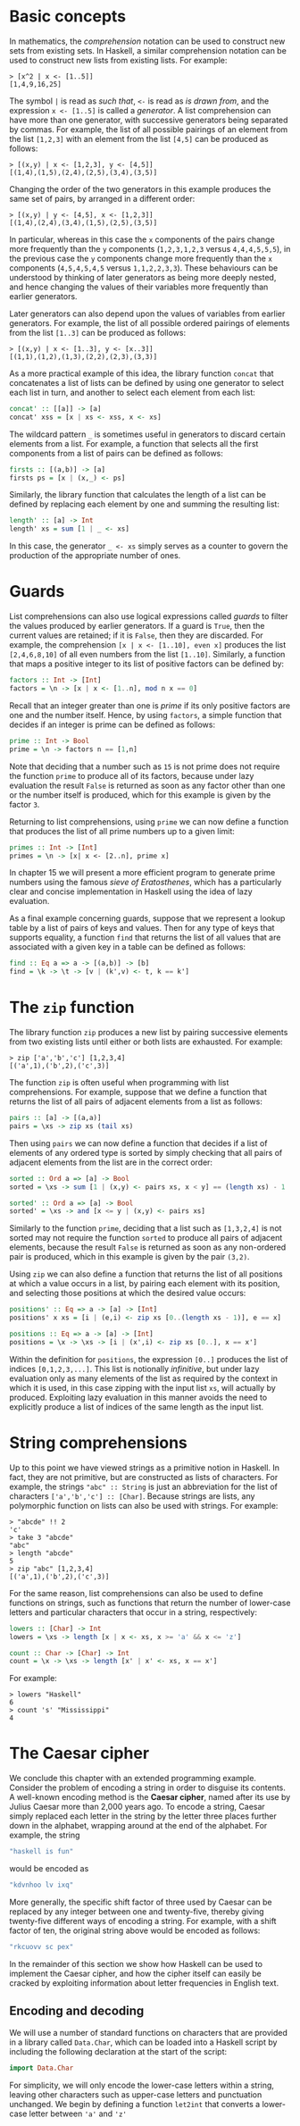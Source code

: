 # Basic concepts
In mathematics, the *comprehension* notation can be used to construct new sets from existing sets. In Haskell, a similar comprehension notation can be used to construct new lists from existing lists. For example:
```Shell
> [x^2 | x <- [1..5]]
[1,4,9,16,25]

```
The symbol `|` is read as *such that*, `<-` is read as *is drawn from*, and the expression `x <- [1..5]` is called a *generator*. A list comprehension can have more than one generator, with successive generators being separated by commas. For example, the list of all possible pairings of an element from the list `[1,2,3]` with an element from the list `[4,5]` can be produced as follows:
```Shell
> [(x,y) | x <- [1,2,3], y <- [4,5]]
[(1,4),(1,5),(2,4),(2,5),(3,4),(3,5)]

```
Changing the order of the two generators in this example produces the same set of pairs, by arranged in a different order:
```Shell
> [(x,y) | y <- [4,5], x <- [1,2,3]]
[(1,4),(2,4),(3,4),(1,5),(2,5),(3,5)]

```
In particular, whereas in this case the `x` components of the pairs change more frequently than the `y` components (`1,2,3,1,2,3` versus `4,4,4,5,5,5`), in the previous case the `y` components change more frequently than the `x` components (`4,5,4,5,4,5` versus `1,1,2,2,3,3`). These behaviours can be understood by thinking of later generators as being more deeply nested, and hence changing the values of their variables more frequently than earlier generators.

Later generators can also depend upon the values of variables from earlier generators. For example, the list of all possible ordered pairings of elements from the list `[1..3]` can be produced as follows:
```Shell
> [(x,y) | x <- [1..3], y <- [x..3]]
[(1,1),(1,2),(1,3),(2,2),(2,3),(3,3)]

```
As a more practical example of this idea, the library function `concat` that concatenates a list of lists can be defined by using one generator to select each list in turn, and another to select each element from each list:
```Haskell
concat' :: [[a]] -> [a]
concat' xss = [x | xs <- xss, x <- xs]

```
The wildcard pattern `_` is sometimes useful in generators to discard certain elements from a list. For example, a function that selects all the first components from a list of pairs can be defined as follows:
```Haskell
firsts :: [(a,b)] -> [a]
firsts ps = [x | (x,_) <- ps]

```
Similarly, the library function that calculates the length of a list can be defined by replacing each element by one and summing the resulting list:
```Haskell
length' :: [a] -> Int
length' xs = sum [1 | _ <- xs]

```
In this case, the generator `_ <- xs` simply serves as a counter to govern the production of the appropriate number of ones.

# Guards
List comprehensions can also use logical expressions called *guards* to filter the values produced by earlier generators. If a guard is `True`, then the current values are retained; if it is `False`, then they are discarded. For example, the comprehension `[x | x <- [1..10], even x]` produces the list `[2,4,6,8,10]` of all even numbers from the list `[1..10]`. Similarly, a function that maps a positive integer to its list of positive factors can be defined by:
```Haskell
factors :: Int -> [Int]
factors = \n -> [x | x <- [1..n], mod n x == 0]

```
Recall that an integer greater than one is *prime* if its only positive factors are one and the number itself. Hence, by using `factors`, a simple function that decides if an integer is prime can be defined as follows:
```Haskell
prime :: Int -> Bool
prime = \n -> factors n == [1,n]

```
Note that deciding that a number such as `15` is not prime does not require the function `prime` to produce all of its factors, because under lazy evaluation the result `False` is returned as soon as any factor other than one or the number itself is produced, which for this example is given by the factor `3`.

Returning to list comprehensions, using `prime` we can now define a function that produces the list of all prime numbers up to a given limit:
```Haskell
primes :: Int -> [Int]
primes = \n -> [x| x <- [2..n], prime x]

```
In chapter 15 we will present a more efficient program to generate prime numbers using the famous *sieve of Eratosthenes*, which has a particularly clear and concise implementation in Haskell using the idea of lazy evaluation.

As a final example concerning guards, suppose that we represent a lookup table by a list of pairs of keys and values. Then for any type of keys that supports equality, a function `find` that returns the list of all values that are associated with a given key in a table can be defined as follows:
```Haskell
find :: Eq a => a -> [(a,b)] -> [b]
find = \k -> \t -> [v | (k',v) <- t, k == k']

```

# The `zip` function
The library function `zip` produces a new list by pairing successive elements from two existing lists until either or both lists are exhausted. For example:
```Shell
> zip ['a','b','c'] [1,2,3,4]
[('a',1),('b',2),('c',3)]

```
The function `zip` is often useful when programming with list comprehensions. For example, suppose that we define a function that returns the list of all pairs of adjacent elements from a list as follows:
```Haskell
pairs :: [a] -> [(a,a)]
pairs = \xs -> zip xs (tail xs)

```
Then using `pairs` we can now define a function that decides if a list of elements of any ordered type is sorted by simply checking that all pairs of adjacent elements from the list are in the correct order:
```Haskell
sorted :: Ord a => [a] -> Bool
sorted = \xs -> sum [1 | (x,y) <- pairs xs, x < y] == (length xs) - 1

sorted' :: Ord a => [a] -> Bool
sorted' = \xs -> and [x <= y | (x,y) <- pairs xs]

```
Similarly to the function `prime`, deciding that a list such as `[1,3,2,4]` is not sorted may not require the function `sorted` to produce all pairs of adjacent elements, because the result `False` is returned as soon as any non-ordered pair is produced, which in this example is given by the pair `(3,2)`.

Using `zip` we can also define a function that returns the list of all positions at which a value occurs in a list, by pairing each element with its position, and selecting those positions at which the desired value occurs:
```Haskell
positions' :: Eq => a -> [a] -> [Int]
positions' x xs = [i | (e,i) <- zip xs [0..(length xs - 1)], e == x]

positions :: Eq => a -> [a] -> [Int]
positions = \x -> \xs -> [i | (x',i) <- zip xs [0..], x == x']

```
Within the definition for `positions`, the expression `[0..]` produces the list of indices `[0,1,2,3,...]`. This list is notionally *infinitive*, but under lazy evaluation only as many elements of the list as required by the context in which it is used, in this case zipping with the input list `xs`, will actually by produced. Exploiting lazy evaluation in this manner avoids the need to explicitly produce a list of indices of the same length as the input list.

# String comprehensions
Up to this point we have viewed strings as a primitive notion in Haskell. In fact, they are not primitive, but are constructed as lists of characters. For example, the strings `"abc" :: String` is just an abbreviation for the list of characters `['a','b','c'] :: [Char]`. Because strings are lists, any polymorphic function on lists can also be used with strings. For example:
```Shell
> "abcde" !! 2
'c'
> take 3 "abcde"
"abc"
> length "abcde"
5
> zip "abc" [1,2,3,4]
[('a',1),('b',2),('c',3)]

```
For the same reason, list comprehensions can also be used to define functions on strings, such as functions that return the number of lower-case letters and particular characters that occur in a string, respectively:
```Haskell
lowers :: [Char] -> Int
lowers = \xs -> length [x | x <- xs, x >= 'a' && x <= 'z']

count :: Char -> [Char] -> Int
count = \x -> \xs -> length [x' | x' <- xs, x == x']

```
For example: 
```ghci
> lowers "Haskell"
6
> count 's' "Mississippi"
4

```

# The Caesar cipher
We conclude this chapter with an extended programming example. Consider the problem of encoding a string in order to disguise its contents. A well-known encoding method is the **Caesar cipher**, named after its use by Julius Caesar more than 2,000 years ago. To encode a string, Caesar simply replaced each letter in the string by the letter three places further down in the alphabet, wrapping around at the end of the alphabet. For example, the string
```Haskell
"haskell is fun"
```
would be encoded as
```Haskell
"kdvnhoo lv ixq"
```
More generally, the specific shift factor of three used by Caesar can be replaced by any integer between one and twenty-five, thereby giving twenty-five different ways of encoding a string. For example, with a shift factor of ten, the original string above would be encoded as follows:
```Haskell
"rkcuovv sc pex"
```
In the remainder of this section we show how Haskell can be used to implement the Caesar cipher, and how the cipher itself can easily be cracked by exploiting information about letter frequencies in English text.

## Encoding and decoding
We will use a number of standard functions on characters that are provided in a library called `Data.Char`, which can be loaded into a Haskell script by including the following declaration at the start of the script:
```Haskell
import Data.Char

```
For simplicity, we will only encode the lower-case letters within a string, leaving other characters such as upper-case letters and punctuation unchanged. We begin by defining a function `let2int` that converts a lower-case letter between `'a'` and `'z'`
